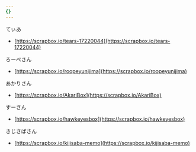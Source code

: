 ```yaml
---
{}
---
```

  

てぃあ

- [https://scrapbox.io/tears-17220044](https://scrapbox.io/tears-17220044)

ろーぺさん

- [https://scrapbox.io/roopeyunijima](https://scrapbox.io/roopeyunijima)

あかりさん

- [https://scrapbox.io/AkariBox](https://scrapbox.io/AkariBox)

すーさん

- [https://scrapbox.io/hawkeyesbox](https://scrapbox.io/hawkeyesbox)

きじさばさん

- [https://scrapbox.io/kijisaba-memo](https://scrapbox.io/kijisaba-memo)